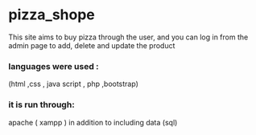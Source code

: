 # pizza_shope
This site aims to buy pizza through the user, and you can log in from the admin page to add, delete and update the product

### languages were used :
(html ,css , java script , php ,bootstrap)

### it is run through:
apache ( xampp )
in addition to including data (sql)

